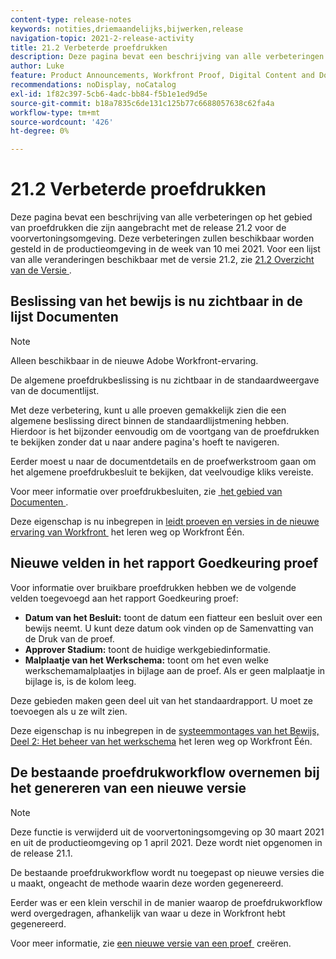 ```yaml
---
content-type: release-notes
keywords: notities,driemaandelijks,bijwerken,release
navigation-topic: 2021-2-release-activity
title: 21.2 Verbeterde proefdrukken
description: Deze pagina bevat een beschrijving van alle verbeteringen op het gebied van proefdrukken die zijn aangebracht met de release 21.2 voor de voorvertoningsomgeving. Deze verbeteringen zullen beschikbaar worden gesteld in de productieomgeving in de week van 10 mei 2021. Voor een lijst van alle veranderingen beschikbaar met versie 21.2, zie 21.2 Overzicht van de Versie.
author: Luke
feature: Product Announcements, Workfront Proof, Digital Content and Documents
recommendations: noDisplay, noCatalog
exl-id: 1f82c397-5cb6-4adc-bb84-f5b1e1ed9d5e
source-git-commit: b18a7835c6de131c125b77c6688057638c62fa4a
workflow-type: tm+mt
source-wordcount: '426'
ht-degree: 0%

---
```


# 21.2 Verbeterde proefdrukken

Deze pagina bevat een beschrijving van alle verbeteringen op het gebied van proefdrukken die zijn aangebracht met de release 21.2 voor de voorvertoningsomgeving. Deze verbeteringen zullen beschikbaar worden gesteld in de productieomgeving in de week van 10 mei 2021. Voor een lijst van alle veranderingen beschikbaar met de versie 21.2, zie [&#x200B; 21.2 Overzicht van de Versie &#x200B;](../../../product-announcements/product-releases/21.2-release-activity/21-2-release-overview.md).

## Beslissing van het bewijs is nu zichtbaar in de lijst Documenten

>[!NOTE]
>
>Alleen beschikbaar in de nieuwe Adobe Workfront-ervaring.

De algemene proefdrukbeslissing is nu zichtbaar in de standaardweergave van de documentlijst.

Met deze verbetering, kunt u alle proeven gemakkelijk zien die een algemene beslissing direct binnen de standaardlijstmening hebben. Hierdoor is het bijzonder eenvoudig om de voortgang van de proefdrukken te bekijken zonder dat u naar andere pagina&#39;s hoeft te navigeren.

Eerder moest u naar de documentdetails en de proefwerkstroom gaan om het algemene proefdrukbesluit te bekijken, dat veelvoudige kliks vereiste.

Voor meer informatie over proefdrukbesluiten, zie [&#x200B; het gebied van Documenten &#x200B;](../../../documents/managing-documents/documents-area.md).

Deze eigenschap is nu inbegrepen in [&#x200B; leidt proeven en versies in de nieuwe ervaring van Workfront &#x200B;](https://experienceleague.adobe.com/nl/docs/workfront-learn/tutorials-workfront/home) het leren weg op Workfront Één.

## Nieuwe velden in het rapport Goedkeuring proef

Voor informatie over bruikbare proefdrukken hebben we de volgende velden toegevoegd aan het rapport Goedkeuring proef:

* **Datum van het Besluit:** toont de datum een fiatteur een besluit over een bewijs neemt. U kunt deze datum ook vinden op de Samenvatting van de Druk van de proef.
* **Approver Stadium:** toont de huidige werkgebiedinformatie.
* **Malplaatje van het Werkschema:** toont om het even welke werkschemamalplaatjes in bijlage aan de proef. Als er geen malplaatje in bijlage is, is de kolom leeg.

Deze gebieden maken geen deel uit van het standaardrapport. U moet ze toevoegen als u ze wilt zien.

Deze eigenschap is nu inbegrepen in de [&#x200B; systeemmontages van het Bewijs, Deel 2: Het beheer van het werkschema &#x200B;](https://experienceleague.adobe.com/nl/docs/workfront-learn/tutorials-workfront/home) het leren weg op Workfront Één.

## De bestaande proefdrukworkflow overnemen bij het genereren van een nieuwe versie

>[!NOTE]
>
>Deze functie is verwijderd uit de voorvertoningsomgeving op 30 maart 2021 en uit de productieomgeving op 1 april 2021. Deze wordt niet opgenomen in de release 21.1.

De bestaande proefdrukworkflow wordt nu toegepast op nieuwe versies die u maakt, ongeacht de methode waarin deze worden gegenereerd.

Eerder was er een klein verschil in de manier waarop de proefdrukworkflow werd overgedragen, afhankelijk van waar u deze in Workfront hebt gegenereerd.

Voor meer informatie, zie [&#x200B; een nieuwe versie van een proef &#x200B;](../../../review-and-approve-work/proofing/managing-proofs-within-workfront/create-new-proof-version.md) creëren.
